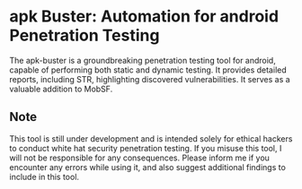 # apk Buster: Automation for android Penetration Testing
The apk-buster is a groundbreaking penetration testing tool for android, capable of performing both static and dynamic testing. It provides detailed reports, including STR, highlighting discovered vulnerabilities. It serves as a valuable addition to MobSF.

## Note
This tool is still under development and is intended solely for ethical hackers to conduct white hat security penetration testing. If you misuse this tool, I will not be responsible for any consequences. Please inform me if you encounter any errors while using it, and also suggest additional findings to include in this tool.


